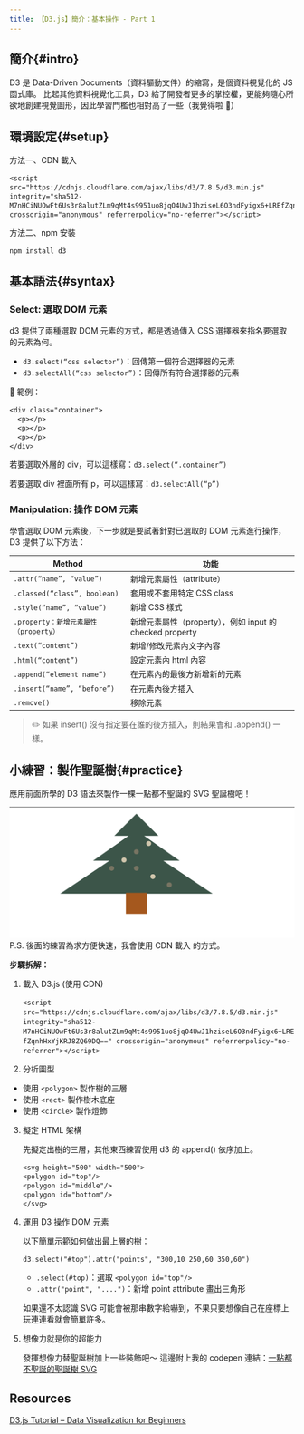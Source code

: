 ```yaml
---
title: 【D3.js】簡介：基本操作 - Part 1
---
```


## 簡介{#intro}

D3 是 Data-Driven Documents（資料驅動文件）的縮寫，是個資料視覺化的 JS 函式庫。
比起其他資料視覺化工具，D3 給了開發者更多的掌控權，更能夠隨心所欲地創建視覺圖形，因此學習門檻也相對高了一些（我覺得啦 🤣）

## 環境設定{#setup}

方法一、CDN 載入

```=html
<script src="https://cdnjs.cloudflare.com/ajax/libs/d3/7.8.5/d3.min.js" integrity="sha512-M7nHCiNUOwFt6Us3r8alutZLm9qMt4s9951uo8jqO4UwJ1hziseL6O3ndFyigx6+LREfZqnhHxYjKRJ8ZQ69DQ==" crossorigin="anonymous" referrerpolicy="no-referrer"></script>
```

方法二、npm 安裝

```
npm install d3
```

## 基本語法{#syntax}

### Select: 選取 DOM 元素

d3 提供了兩種選取 DOM 元素的方式，都是透過傳入 CSS 選擇器來指名要選取的元素為何。

- `d3.select(“css selector”)`：回傳第一個符合選擇器的元素
- `d3.selectAll(“css selector”)`：回傳所有符合選擇器的元素

📌 範例：

```=html
<div class="container">
  <p></p>
  <p></p>
  <p></p>
</div>
```

若要選取外層的 div，可以這樣寫：`d3.select(“.container”)`

若要選取 div 裡面所有 p，可以這樣寫：`d3.selectAll(“p”)`

### Manipulation: 操作 DOM 元素

學會選取 DOM 元素後，下一步就是要試著針對已選取的 DOM 元素進行操作，D3 提供了以下方法：

| Method                                | 功能                                                     |
| ------------------------------------- | -------------------------------------------------------- |
| `.attr(“name”, “value”)`              | 新增元素屬性（attribute）                                |
| `.classed(“class”, boolean)`          | 套用或不套用特定 CSS class                               |
| `.style(“name”, “value”)`             | 新增 CSS 樣式                                            |
| `.property：新增元素屬性（property）` | 新增元素屬性（property），例如 input 的 checked property |
| `.text(“content”)`                    | 新增/修改元素內文字內容                                  |
| `.html(“content”)`                    | 設定元素內 html 內容                                     |
| `.append(“element name”)`             | 在元素內的最後方新增新的元素                             |
| `.insert(“name”, “before”)`           | 在元素內後方插入                                         |
| `.remove()`                           | 移除元素                                                 |

> ✏️ 如果 insert() 沒有指定要在誰的後方插入，則結果會和 .append() 一樣。

## 小練習：製作聖誕樹{#practice}

應用前面所學的 D3 語法來製作一棵一點都不聖誕的 SVG 聖誕樹吧！

![christmas-tree](/img/tree.png)
P.S. 後面的練習為求方便快速，我會使用 CDN 載入 的方式。

**步驟拆解：**

1. 載入 D3.js (使用 CDN)

   `<script src="https://cdnjs.cloudflare.com/ajax/libs/d3/7.8.5/d3.min.js" integrity="sha512-M7nHCiNUOwFt6Us3r8alutZLm9qMt4s9951uo8jqO4UwJ1hziseL6O3ndFyigx6+LREfZqnhHxYjKRJ8ZQ69DQ==" crossorigin="anonymous" referrerpolicy="no-referrer"></script>`

2. 分析圖型

- 使用 `<polygon>` 製作樹的三層
- 使用 `<rect>` 製作樹木底座
- 使用 `<circle>` 製作燈飾

3. 擬定 HTML 架構

   先擬定出樹的三層，其他東西練習使用 d3 的 append() 依序加上。

   ```=html
   <svg height="500" width="500">
   <polygon id="top"/>
   <polygon id="middle"/>
   <polygon id="bottom"/>
   </svg>
   ```

4. 運用 D3 操作 DOM 元素

   以下簡單示範如何做出最上層的樹：

   ```=js
   d3.select("#top").attr("points", "300,10 250,60 350,60")
   ```

   - `.select(#top)`：選取 `<polygon id="top"/>`
   - `.attr("point", "....")`：新增 point attribute 畫出三角形

   如果還不太認識 SVG 可能會被那串數字給嚇到，不果只要想像自己在座標上玩連連看就會簡單許多。

5. 想像力就是你的超能力

   發揮想像力替聖誕樹加上一些裝飾吧～
   這邊附上我的 codepen 連結：[一點都不聖誕的聖誕樹 SVG](https://codepen.io/annie-chien/pen/vYvKBYd)

## Resources

[D3.js Tutorial – Data Visualization for Beginners](https://www.freecodecamp.org/news/d3js-tutorial-data-visualization-for-beginners/)

